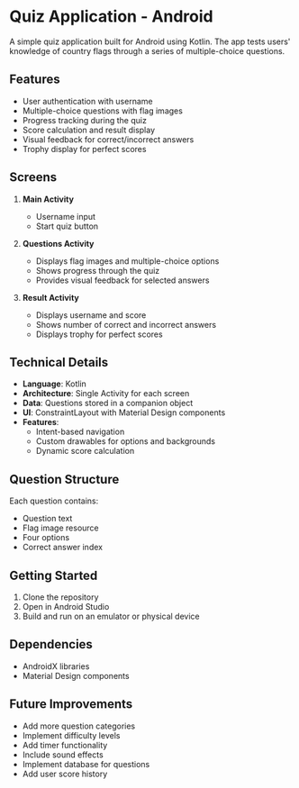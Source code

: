 # Quiz Application - Android

A simple quiz application built for Android using Kotlin. The app tests users' knowledge of country flags through a series of multiple-choice questions.

## Features

- User authentication with username
- Multiple-choice questions with flag images
- Progress tracking during the quiz
- Score calculation and result display
- Visual feedback for correct/incorrect answers
- Trophy display for perfect scores

## Screens

1. **Main Activity**
   - Username input
   - Start quiz button

2. **Questions Activity**
   - Displays flag images and multiple-choice options
   - Shows progress through the quiz
   - Provides visual feedback for selected answers

3. **Result Activity**
   - Displays username and score
   - Shows number of correct and incorrect answers
   - Displays trophy for perfect scores

## Technical Details

- **Language**: Kotlin
- **Architecture**: Single Activity for each screen
- **Data**: Questions stored in a companion object
- **UI**: ConstraintLayout with Material Design components
- **Features**:
  - Intent-based navigation
  - Custom drawables for options and backgrounds
  - Dynamic score calculation

## Question Structure

Each question contains:
- Question text
- Flag image resource
- Four options
- Correct answer index

## Getting Started

1. Clone the repository
2. Open in Android Studio
3. Build and run on an emulator or physical device

## Dependencies

- AndroidX libraries
- Material Design components

## Future Improvements

- Add more question categories
- Implement difficulty levels
- Add timer functionality
- Include sound effects
- Implement database for questions
- Add user score history

